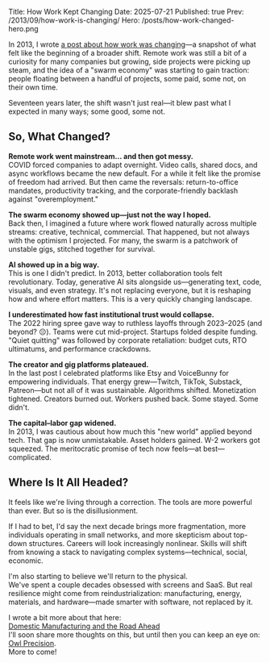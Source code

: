 Title: How Work Kept Changing
Date: 2025-07-21
Published: true
Prev: /2013/09/how-work-is-changing/
Hero: /posts/how-work-changed-hero.png

In 2013, I wrote [a post about how work was changing](/2013/09/how-work-is-changing/)—a snapshot of what felt like the beginning of a broader shift. Remote work was still a bit of a curiosity for many companies but growing, side projects were picking up steam, and the idea of a "swarm economy" was starting to gain traction: people floating between a handful of projects, some paid, some not, on their own time.

Seventeen years later, the shift wasn't just real—it blew past what I expected in many ways; some good, some not.

## So, What Changed?

**Remote work went mainstream… and then got messy.**  
COVID forced companies to adapt overnight. Video calls, shared docs, and async workflows became the new default. For a while it felt like the promise of freedom had arrived. But then came the reversals: return-to-office mandates, productivity tracking, and the corporate-friendly backlash against "overemployment."

**The swarm economy showed up—just not the way I hoped.**  
Back then, I imagined a future where work flowed naturally across multiple streams: creative, technical, commercial. That happened, but not always with the optimism I projected. For many, the swarm is a patchwork of unstable gigs, stitched together for survival.

**AI showed up in a big way.**  
This is one I didn't predict. In 2013, better collaboration tools felt revolutionary. Today, generative AI sits alongside us—generating text, code, visuals, and even strategy. It's not replacing everyone, but it is reshaping how and where effort matters. This is a very quickly changing landscape.

**I underestimated how fast institutional trust would collapse.**  
The 2022 hiring spree gave way to ruthless layoffs through 2023–2025 (and beyond? 😔). Teams were cut mid-project. Startups folded despite funding. "Quiet quitting" was followed by corporate retaliation: budget cuts, RTO ultimatums, and performance crackdowns.  

**The creator and gig platforms plateaued.**  
In the last post I celebrated platforms like Etsy and VoiceBunny for empowering individuals. That energy grew—Twitch, TikTok, Substack, Patreon—but not all of it was sustainable. Algorithms shifted. Monetization tightened. Creators burned out. Workers pushed back. Some stayed. Some didn't.

**The capital–labor gap widened.**  
In 2013, I was cautious about how much this "new world" applied beyond tech. That gap is now unmistakable. Asset holders gained. W-2 workers got squeezed. The meritocratic promise of tech now feels—at best—complicated.

## Where Is It All Headed?

It feels like we're living through a correction. The tools are more powerful than ever. But so is the disillusionment.

If I had to bet, I'd say the next decade brings more fragmentation, more individuals operating in small networks, and more skepticism about top-down structures. Careers will look increasingly nonlinear. Skills will shift from knowing a stack to navigating complex systems—technical, social, economic.

I'm also starting to believe we'll return to the physical.  
We've spent a couple decades obsessed with screens and SaaS. But real resilience might come from reindustrialization: manufacturing, energy, materials, and hardware—made smarter with software, not replaced by it.

I wrote a bit more about that here:  
[Domestic Manufacturing and the Road Ahead](/2025/6/domestic-manufacturing/)  
I'll soon share more thoughts on this, but until then you can keep an eye on: [Owl Precision](http://owlprecision.com/).  
More to come!